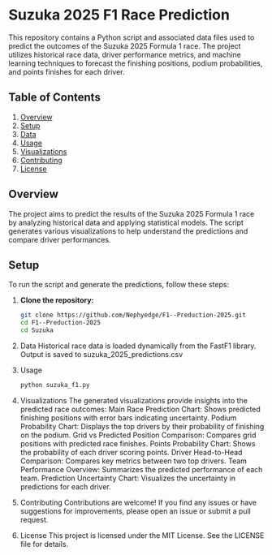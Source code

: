 # Suzuka 2025 F1 Race Prediction

This repository contains a Python script and associated data files used to predict the outcomes of the Suzuka 2025 Formula 1 race. The project utilizes historical race data, driver performance metrics, and machine learning techniques to forecast the finishing positions, podium probabilities, and points finishes for each driver.

## Table of Contents

1. [Overview](#overview)
2. [Setup](#setup)
3. [Data](#data)
4. [Usage](#usage)
5. [Visualizations](#visualizations)
6. [Contributing](#contributing)
7. [License](#license)

## Overview 

The project aims to predict the results of the Suzuka 2025 Formula 1 race by analyzing historical data and applying statistical models. The script generates various visualizations to help understand the predictions and compare driver performances.

## Setup

To run the script and generate the predictions, follow these steps:

1. **Clone the repository:**
   ```bash
   git clone https://github.com/Nephyedge/F1--Preduction-2025.git
   cd F1--Preduction-2025
   cd Suzuka

2. Data
    Historical race data is loaded dynamically from the FastF1 library.
    Output is saved to suzuka_2025_predictions.csv

3. Usage
    ```bash
    python suzuka_f1.py

4. Visualizations
    The generated visualizations provide insights into the predicted race outcomes:
        Main Race Prediction Chart: Shows predicted finishing positions with error bars indicating uncertainty.
        Podium Probability Chart: Displays the top drivers by their probability of finishing on the podium.
        Grid vs Predicted Position Comparison: Compares grid positions with predicted race finishes.
        Points Probability Chart: Shows the probability of each driver scoring points.
        Driver Head-to-Head Comparison: Compares key metrics between two top drivers.
        Team Performance Overview: Summarizes the predicted performance of each team.
        Prediction Uncertainty Chart: Visualizes the uncertainty in predictions for each driver.

5. Contributing
    Contributions are welcome! If you find any issues or have suggestions for improvements, please open an issue or submit a pull request.

6. License
    This project is licensed under the MIT License. See the LICENSE file for details.
